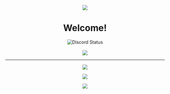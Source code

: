 <p align="center">
  <img src ="https://i.imgur.com/J7Zr0RH.png">
  <h1 align="center"><b>Welcome!</b></h1>
</p>
<p align="center">
  <img alt="Discord Status" src="https://discord.c99.nl/widget/theme-1/652233046380118019.png" />
  <br>
  </br>
  <img src ="https://komarev.com/ghpvc/?username=Spodini&color=blue">
  </br>
</p>
  
  ---

<p align="center">
  <!-- Ni1kko\HourBoostr -->
  <img align="center" src ="https://github-readme-stats.vercel.app/api/pin/?username=Ni1kko&repo=HourBoostr&title_color=dd6387&text_color=dd6387&icon_color=79dafa&bg_color=1d1f21" >
</p>
<p align="center">
  <img src ="https://github-readme-stats.vercel.app/api?username=Spodini&show_icons=true&hide_border=true&include_all_commits=true&count_private=true&theme=dracula">
  </br>
  <!--
  <img src ="https://github-readme-stats.vercel.app/api/top-langs/?username=Spodini&layout=compact&hide_border=true&langs_count=10&theme=dracula">
  </br>-->
</p>

<p align="center">
  <img src ="https://metrics.lecoq.io/Spodini?template=classic&base=header%2C%20activity%2C%20community%2C%20repositories%2C%20metadata&base.indepth=false&base.hireable=false&base.skip=false&config.timezone=Europe%2FLondon">
  </br>
</p>

